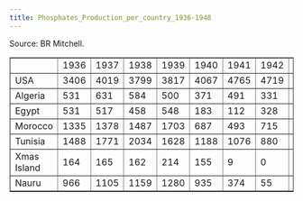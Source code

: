 ```yaml
---
title: Phosphates_Production_per_country_1936-1948
---
```

 Source: BR Mitchell.

<table border="1"><tbody><tr><td></td><td>1936</td><td>1937</td><td>1938</td><td>1939</td><td>1940</td><td>1941</td><td>1942</td><td>1943</td><td>1944</td><td>1945</td><td>1946</td><td>1947</td><td>1948</td></tr><tr><td>USA</td><td>3406</td><td>4019</td><td>3799</td><td>3817</td><td>4067</td><td>4765</td><td>4719</td><td>5208</td><td>5463</td><td>5900</td><td>6971</td><td>9172</td><td>8808</td></tr><tr><td>Algeria</td><td>531</td><td>631</td><td>584</td><td>500</td><td>371</td><td>491</td><td>331</td><td>77</td><td>233</td><td>401</td><td>585</td><td>707</td><td>671</td></tr><tr><td>Egypt</td><td>531</td><td>517</td><td>458</td><td>548</td><td>183</td><td>112</td><td>328</td><td>319</td><td>318</td><td>349</td><td>371</td><td>377</td><td>300</td></tr><tr><td>Morocco</td><td>1335</td><td>1378</td><td>1487</td><td>1703</td><td>687</td><td>493</td><td>715</td><td>806</td><td>1445</td><td>1654</td><td>2860</td><td>2881</td><td>3226</td></tr><tr><td>Tunisia</td><td>1488</td><td>1771</td><td>2034</td><td>1628</td><td>1188</td><td>1076</td><td>880</td><td>335</td><td>522</td><td>706</td><td>1399</td><td>1755</td><td>1864</td></tr><tr><td>Xmas Island</td><td>164</td><td>165</td><td>162</td><td>214</td><td>155</td><td>9</td><td>0</td><td>0</td><td>0</td><td>0</td><td>119</td><td>119</td><td>151</td></tr><tr><td>Nauru</td><td>966</td><td>1105</td><td>1159</td><td>1280</td><td>935</td><td>374</td><td>55</td><td>0</td><td>0</td><td>0</td><td>59</td><td>178</td><td>268</td></tr></tbody></table>